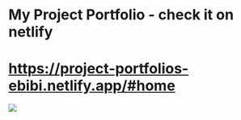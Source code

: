 # My Project Portfolio - check it on netlify

# https://project-portfolios-ebibi.netlify.app/#home

![](assets/Profile.jpg)
